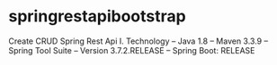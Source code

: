 # springrestapibootstrap
Create CRUD Spring Rest Api
I. Technology – Java 1.8 – Maven 3.3.9 – Spring Tool Suite – Version 3.7.2.RELEASE – Spring Boot: RELEASE
